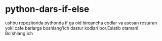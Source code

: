 # python-dars-if-else
ushbu repezitorida pythonda if ga oid birqancha codlar va asosan restaran yoki cafe barlarga boshlang'ich dastur kodlari bor.Eslatib otaman! Bo'shlang'ich
